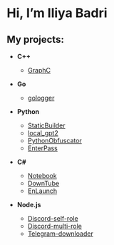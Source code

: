 
# Hi, I’m Iliya Badri

## **My projects:**
- **C++**
	- [GraphC](https://github.com/IliyaBadri/GraphC)

- **Go**
	- [gologger](https://github.com/IliyaBadri/gologger)

- **Python**
	- [StaticBuilder](https://github.com/IliyaBadri/StaticBuilder)
  	- [local_gpt2](https://github.com/IliyaBadri/local_gpt2)
	- [PythonObfuscator](https://github.com/IliyaBadri/PythonObfuscator)
	- [EnterPass](https://github.com/enterace/EnterPass)

- **C#**
	- [Notebook](https://github.com/enterace/Notebook)
	- [DownTube](https://github.com/enterace/DownTube)
	- [EnLaunch](https://github.com/IliyaBadri/EnLaunch)
	
- **Node.js**
	- [Discord-self-role](https://github.com/IliyaBadri/Discord-self-role)
	- [Discord-multi-role](https://github.com/IliyaBadri/Discord-multi-role)
	- [Telegram-downloader](https://github.com/IliyaBadri/Telegram-downloader)
